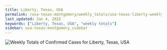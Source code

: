 ```yaml
---
title: Liberty, Texas, USA
permalink: /usa-texas-montgomery/weekly_totals/usa-texas-liberty-weekly_totals.html
last_updated: Jan 4, 2022
keywords: ["Liberty, Texas, USA", "weekly totals"]
sidebar: usa-texas-montgomery_sidebar
---
```


![Weekly Totals of Confirmed Cases for Liberty, Texas, USA](/covid_tracker/images/graphs/usa-texas-liberty-weekly_totals_graph.png)
